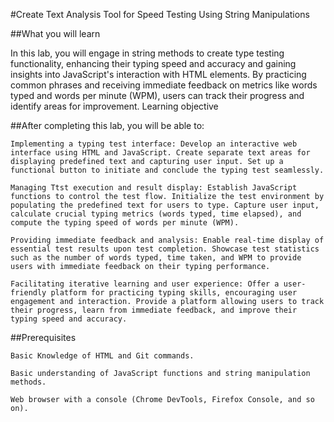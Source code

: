 #Create Text Analysis Tool for Speed Testing Using String Manipulations

##What you will learn

In this lab, you will engage in string methods to create type testing functionality, enhancing their typing speed and accuracy and gaining insights into JavaScript's interaction with HTML elements. By practicing common phrases and receiving immediate feedback on metrics like words typed and words per minute (WPM), users can track their progress and identify areas for improvement.
Learning objective

##After completing this lab, you will be able to:

    Implementing a typing test interface: Develop an interactive web interface using HTML and JavaScript. Create separate text areas for displaying predefined text and capturing user input. Set up a functional button to initiate and conclude the typing test seamlessly.

    Managing Ttst execution and result display: Establish JavaScript functions to control the test flow. Initialize the test environment by populating the predefined text for users to type. Capture user input, calculate crucial typing metrics (words typed, time elapsed), and compute the typing speed of words per minute (WPM).

    Providing immediate feedback and analysis: Enable real-time display of essential test results upon test completion. Showcase test statistics such as the number of words typed, time taken, and WPM to provide users with immediate feedback on their typing performance.

    Facilitating iterative learning and user experience: Offer a user-friendly platform for practicing typing skills, encouraging user engagement and interaction. Provide a platform allowing users to track their progress, learn from immediate feedback, and improve their typing speed and accuracy.

##Prerequisites

    Basic Knowledge of HTML and Git commands.

    Basic understanding of JavaScript functions and string manipulation methods.

    Web browser with a console (Chrome DevTools, Firefox Console, and so on).
